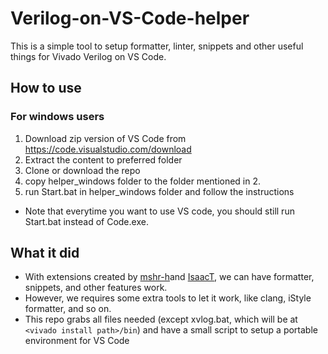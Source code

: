 # Verilog-on-VS-Code-helper
This is a simple tool to setup formatter, linter, snippets and other useful things for Vivado Verilog on VS Code.

## How to use

### For windows users
1. Download zip version of VS Code from https://code.visualstudio.com/download
2. Extract the content to preferred folder
3. Clone or download the repo
4. copy helper_windows folder to the folder mentioned in 2.
5. run Start.bat in helper_windows folder and follow the instructions
* Note that everytime you want to use VS code, you should still run Start.bat instead of Code.exe.

## What it did
- With extensions created by [mshr-h](https://github.com/mshr-h/vscode-verilog-hdl-support)and [IsaacT](https://github.com/IsaacJT/Verilog-Formatter), we can have formatter, snippets, and other features work.
- However, we requires some extra tools to let it work, like clang, iStyle formatter, and so on.
- This repo grabs all files needed (except xvlog.bat, which will be at `<vivado install path>/bin`) and have a small script to setup a portable environment for VS Code

